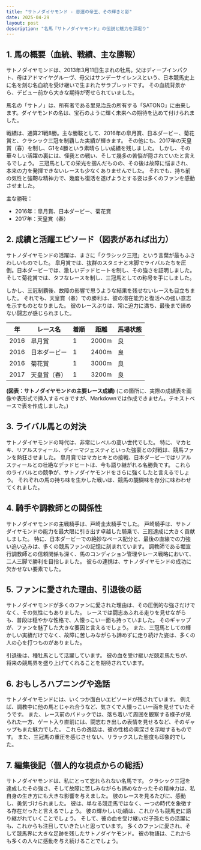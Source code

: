 ```yaml
---
title: "サトノダイヤモンド - 悲運の帝王、その輝きと影"
date: 2025-04-29
layout: post
description: "名馬『サトノダイヤモンド』の伝説と魅力を深堀り"
---
```


## 1. 馬の概要（血統、戦績、主な勝鞍）

サトノダイヤモンドは、2013年3月11日生まれの牡馬。父はディープインパクト、母はアドマイヤグルーヴ、母父はサンデーサイレンスという、日本競馬史上に名を刻む名血統を受け継いで生まれたサラブレッドです。  その血統背景から、デビュー前から大きな期待が寄せられていました。

馬名の「サトノ」は、所有者である里見治氏の所有する「SATONO」に由来します。ダイヤモンドの名は、宝石のように輝く未来への期待を込めて付けられました。

戦績は、通算21戦8勝。主な勝鞍として、2016年の皐月賞、日本ダービー、菊花賞と、クラシック三冠を制覇した実績が輝きます。  その他にも、2017年の天皇賞（春）を制し、G1を4勝という素晴らしい成績を残しました。  しかし、その華々しい活躍の裏には、怪我との戦い、そして幾多の苦悩が隠されていたと言えるでしょう。  三冠馬としての栄光を掴んだものの、その後は故障に悩まされ、本来の力を発揮できないレースも少なくありませんでした。  それでも、持ち前の気性と強靭な精神力で、幾度も復活を遂げようとする姿は多くのファンを感動させました。

主な勝鞍：

* 2016年：皐月賞、日本ダービー、菊花賞
* 2017年：天皇賞（春）


## 2. 成績と活躍エピソード（図表があれば出力）

サトノダイヤモンドの活躍は、まさに「クラシック三冠」という言葉が最もふさわしいものでした。  皐月賞では、抜群のスタミナと末脚でライバルたちを圧倒。日本ダービーでは、激しいデッドヒートを制し、その強さを証明しました。そして菊花賞では、タフなレースを制し、三冠馬としての称号を手にしました。

しかし、三冠制覇後、故障の影響で思うような結果を残せないレースも目立ちました。  それでも、天皇賞（春）での勝利は、彼の潜在能力と復活への強い意志を示すものとなりました。  彼のレースぶりは、常に迫力に満ち、最後まで諦めない闘志が感じられました。

| 年 | レース名         | 着順 | 距離 | 馬場状態 |
|---|-----------------|-----|-----|---------|
| 2016 | 皐月賞           | 1   | 2000m | 良      |
| 2016 | 日本ダービー       | 1   | 2400m | 良      |
| 2016 | 菊花賞           | 1   | 3000m | 良      |
| 2017 | 天皇賞（春）     | 1   | 3200m | 良      |


**(図表：サトノダイヤモンドの主要レース成績)**  (この箇所に、実際の成績表を画像や表形式で挿入するべきですが、Markdownでは作成できません。テキストベースで表を作成しました。)


## 3. ライバル馬との対決

サトノダイヤモンドの時代は、非常にレベルの高い世代でした。  特に、マカヒキ、リアルスティール、ディーマジェスティといった強豪との対戦は、競馬ファンを熱狂させました。  皐月賞ではマカヒキとの接戦、日本ダービーではリアルスティールとの壮絶なデッドヒートは、今も語り継がれる名勝負です。  これらのライバルとの競争が、サトノダイヤモンドをさらに強くしたと言えるでしょう。  それぞれの馬の持ち味を生かした戦いは、競馬の醍醐味を存分に味わわせてくれました。


## 4. 騎手や調教師との関係性

サトノダイヤモンドの主戦騎手は、戸崎圭太騎手でした。  戸崎騎手は、サトノダイヤモンドの能力を最大限に引き出す卓越した騎乗で、三冠達成に大きく貢献しました。  特に、日本ダービーでの絶妙なペース配分と、最後の直線での力強い追い込みは、多くの競馬ファンの記憶に刻まれています。  調教師である堀宣行調教師との信頼関係も深く、馬のコンディション管理やレース戦略において、二人三脚で勝利を目指しました。  彼らの連携は、サトノダイヤモンドの成功に欠かせない要素でした。


## 5. ファンに愛された理由、引退後の話

サトノダイヤモンドが多くのファンに愛された理由は、その圧倒的な強さだけでなく、その気性にもありました。  レースでは闘志あふれる走りを見せながらも、普段は穏やかな性格で、人懐っこい一面も持っていました。  そのギャップが、ファンを魅了した大きな要因と言えるでしょう。  また、三冠馬としての輝かしい実績だけでなく、故障に苦しみながらも諦めずに走り続けた姿は、多くの人の心を打つものがありました。

引退後は、種牡馬として活躍しています。  彼の血を受け継いだ競走馬たちが、将来の競馬界を盛り上げてくれることを期待されています。


## 6. おもしろハプニングや逸話

サトノダイヤモンドには、いくつか面白いエピソードが残されています。  例えば、調教中に他の馬とじゃれ合うなど、気さくで人懐っこい一面を見せていたそうです。  また、レース前のパドックでは、落ち着いて周囲を観察する様子が見られた一方、ゲート入り直前には、闘志むき出しの表情を見せるなど、そのギャップもまた魅力でした。  これらの逸話は、彼の性格の奥深さを示唆するものです。  また、三冠馬の重圧を感じさせない、リラックスした態度も印象的でした。


## 7. 編集後記（個人的な視点からの総括）

サトノダイヤモンドは、私にとって忘れられない名馬です。  クラシック三冠を達成したその強さ、そして故障に苦しみながらも諦めなかったその精神力は、私自身の生き方にも大きな影響を与えました。  彼のレースを見るたびに、感動し、勇気づけられました。  彼は、単なる競走馬ではなく、一つの時代を象徴する存在だったと言えるでしょう。  彼の輝かしい功績は、これからも競馬史に語り継がれていくことでしょう。  そして、彼の血を受け継いだ子孫たちの活躍にも、これからも注目していきたいと思っています。  多くのファンに愛され、そして競馬界に大きな足跡を残したサトノダイヤモンド。  彼の物語は、これからも多くの人々に感動を与え続けることでしょう。
